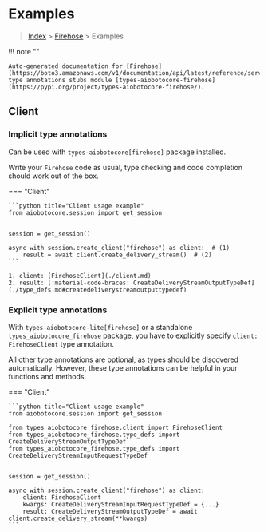 # Examples

> [Index](../README.md) > [Firehose](./README.md) > Examples

!!! note ""

    Auto-generated documentation for [Firehose](https://boto3.amazonaws.com/v1/documentation/api/latest/reference/services/firehose.html#Firehose)
    type annotations stubs module [types-aiobotocore-firehose](https://pypi.org/project/types-aiobotocore-firehose/).

## Client

### Implicit type annotations

Can be used with `types-aiobotocore[firehose]` package installed.

Write your `Firehose` code as usual,
type checking and code completion should work out of the box.



=== "Client"

    ```python title="Client usage example"
    from aiobotocore.session import get_session


    session = get_session()

    async with session.create_client("firehose") as client:  # (1)
        result = await client.create_delivery_stream()  # (2)
    ```

    1. client: [FirehoseClient](./client.md)
    2. result: [:material-code-braces: CreateDeliveryStreamOutputTypeDef](./type_defs.md#createdeliverystreamoutputtypedef) 






### Explicit type annotations

With `types-aiobotocore-lite[firehose]`
or a standalone `types_aiobotocore_firehose` package, you have to explicitly specify
`client: FirehoseClient` type annotation.

All other type annotations are optional, as types should be discovered automatically.
However, these type annotations can be helpful in your functions and methods.


=== "Client"

    ```python title="Client usage example"
    from aiobotocore.session import get_session

    from types_aiobotocore_firehose.client import FirehoseClient
    from types_aiobotocore_firehose.type_defs import CreateDeliveryStreamOutputTypeDef
    from types_aiobotocore_firehose.type_defs import CreateDeliveryStreamInputRequestTypeDef


    session = get_session()

    async with session.create_client("firehose") as client:
        client: FirehoseClient
        kwargs: CreateDeliveryStreamInputRequestTypeDef = {...}
        result: CreateDeliveryStreamOutputTypeDef = await client.create_delivery_stream(**kwargs)
    ```




